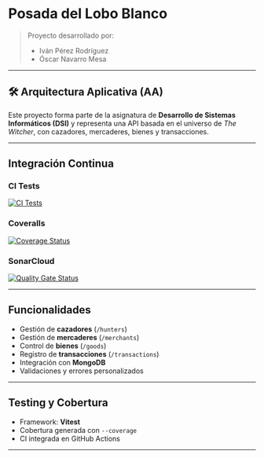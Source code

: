 # Posada del Lobo Blanco

> Proyecto desarrollado por:
>
> - Iván Pérez Rodríguez  
> - Óscar Navarro Mesa

---

## 🛠️ Arquitectura Aplicativa (AA)

Este proyecto forma parte de la asignatura de **Desarrollo de Sistemas Informáticos (DSI)** y representa una API basada en el universo de *The Witcher*, con cazadores, mercaderes, bienes y transacciones.

---

## Integración Continua

### CI Tests  
[![CI Tests](https://github.com/ULL-ESIT-INF-DSI-2425/prct11-witcher-api-groupj/actions/workflows/ci.yml/badge.svg)](https://github.com/ULL-ESIT-INF-DSI-2425/prct11-witcher-api-groupj/actions/workflows/ci.yml)

### Coveralls

[![Coverage Status](https://coveralls.io/repos/github/ULL-ESIT-INF-DSI-2425/prct11-witcher-api-groupj/badge.svg?branch=main)](https://coveralls.io/github/ULL-ESIT-INF-DSI-2425/prct11-witcher-api-groupj?branch=main)

### SonarCloud

[![Quality Gate Status](https://sonarcloud.io/api/project_badges/measure?project=ULL-ESIT-INF-DSI-2425_prct11-witcher-api-groupj&metric=alert_status)](https://sonarcloud.io/summary/new_code?id=ULL-ESIT-INF-DSI-2425_prct11-witcher-api-groupj)

---

## Funcionalidades

- Gestión de **cazadores** (`/hunters`)
- Gestión de **mercaderes** (`/merchants`)
- Control de **bienes** (`/goods`)
- Registro de **transacciones** (`/transactions`)
- Integración con **MongoDB**
- Validaciones y errores personalizados

---

## Testing y Cobertura

- Framework: **Vitest**
- Cobertura generada con `--coverage`
- CI integrada en GitHub Actions

---
